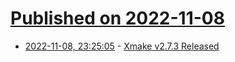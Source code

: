 # [Published on 2022-11-08](index.md)

* [2022-11-08, 23:25:05](https://lobste.rs/s/et8t41/xmake_v2_7_3_released) - [Xmake v2.7.3 Released](https://github.com/xmake-io/xmake/wiki/Xmake-v2.7.3-Released,-Package-Components-and-Cplusplus-Modules-Incremental-Build-Support)
